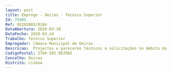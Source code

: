 ```yaml
--- 
layout: post
title: Emprego - Oeiras - Técnico Superior
Id: 75403
Ref: OE202003/0284
DataAbertura: 2020-03-10
DataFecho: 2020-03-24
Trabalho: Técnico Superior
Empregador: Câmara Municipal de Oeiras
Descricao:  Projectos e pareceres técnicos a solicitações no âmbito da iluminação pública   Acompanhamento dos grandes eventos  iluminação de natal   Resposta a pedidos de informação  reclamações de munícipes   Preparação de procedimentos, acompanhamento e fiscalização das empreitadas de iluminação pública ( beneficiações e novas)   Acompanhamento das redes de Média Tensão 
CodigoPostal: 2784-501 OEIRAS
Concelho: Oeiras
Distrito: Lisboa
--- 
```

